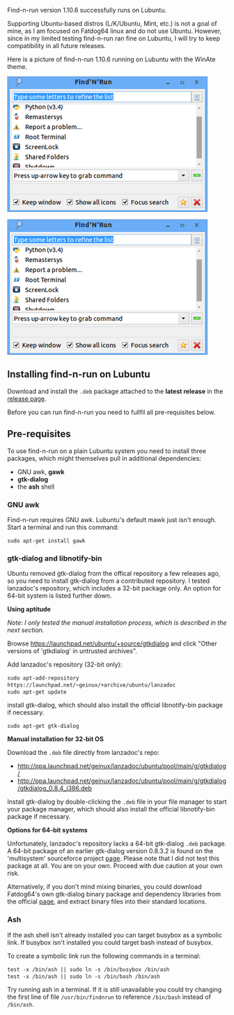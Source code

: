 Find-n-run version 1.10.6 successfully runs on Lubuntu.

Supporting Ubuntu-based distros (L/K/Ubuntu, Mint, etc.) is not
a goal of mine, as I am focused on Fatdog64 linux and do not use
Ubuntu. However, since in my limited testing find-n-run ran fine on
Lubuntu, I will try to keep compatibility in all future releases.

Here is a picture of find-n-run 1.10.6 running on Lubuntu with the WinAte
theme.

![lubuntu main window](images/lubuntu-winate-pub-main.png)

![lubuntu main window](usr/share/doc/findnrun/images/lubuntu-winate-pub-main.png)

## Installing find-n-run on Lubuntu

Download and install the `.deb` package attached to the **latest release**
in the [release page](http://github.com/step-/find-n-run/releases/).

Before you can run find-n-run you need to fullfil all pre-requisites below.

## Pre-requisites

To use find-n-run on a plain Lubuntu system you need to install three
packages, which might themselves pull in additional dependencies:

 * GNU awk, **gawk**
 * **gtk-dialog**
 * the **ash** shell

### GNU awk

Find-n-run requires GNU awk. Lubuntu's default mawk just isn't enough.
Start a terminal and run this command:

    sudo apt-get install gawk

### gtk-dialog and libnotify-bin

Ubuntu removed gtk-dialog from the offical repository a few releases ago,
so you need to install gtk-dialog from a contributed repository.
I tested lanzadoc's repository, which includes a 32-bit package only.
An option for 64-bit system is listed further down.

**Using aptitude**

_Note: I only tested the manual installation process, which is described
in the next section._

Browse https://launchpad.net/ubuntu/+source/gtkdialog
and click "Other versions of 'gtkdialog' in untrusted archives".

Add lanzadoc's repository (32-bit only):

    sudo apt-add-repository https://launchpad.net/~geinux/+archive/ubuntu/lanzadoc
    sudo apt-get update

install gtk-dialog, which should
also install the official libnotify-bin package if necessary.

    sudo apt-get gtk-dialog

**Manual installation for 32-bit OS**

Download the `.deb` file directly from lanzadoc's repo:

 * http://ppa.launchpad.net/geinux/lanzadoc/ubuntu/pool/main/g/gtkdialog/
 * http://ppa.launchpad.net/geinux/lanzadoc/ubuntu/pool/main/g/gtkdialog/gtkdialog_0.8.4_i386.deb

Install gtk-dialog by double-clicking the `.deb` file in your file manager
to start your package manager, which should
also install the official libnotify-bin package if necessary.

**Options for 64-bit systems**

Unfortunately, lanzadoc's repository lacks a 64-bit gtk-dialog `.deb` package.
A 64-bit package of an earlier gtk-dialog version 0.8.3.2 is found
on the 'multisystem' sourceforce project
[page](http://sourceforge.net/projects/multisystem/files/gtkdialog-deb/).
Please note that I did not test this package at all.
You are on your own.  Proceed with due caution at your own risk.

Alternatively, if you don't mind mixing binaries, you could download
Fatdog64's own gtk-dialog binary package and dependency libraries from
the official [page](http://distro.ibiblio.org/fatdog/packages/700/),
and extract binary files into their standard locations.

### Ash

If the ash shell isn't already installed you can target busybox as
a symbolic link.
If busybox isn't installed you could target bash instead of busybox.

To create a symbolic link run the following commands in a terminal:

    test -x /bin/ash || sudo ln -s /bin/busybox /bin/ash
    test -x /bin/ash || sudo ln -s /bin/bash /bin/ash

Try running ash in a terminal. If it is still unavailable you could try
changing the first line of file `/usr/bin/findnrun` to reference
`/bin/bash` instead of `/bin/ash`.

